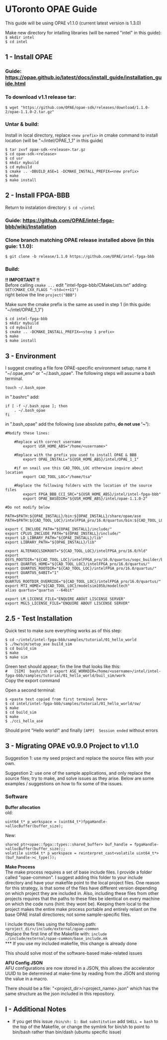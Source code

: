# UToronto OPAE Guide
This guide will be using OPAE v1.1.0 (current latest version is 1.3.0)

Make new directory for intalling libraries (will be named "intel" in this guide):  
`$ mkdir intel`  
`$ cd intel`

## 1 - Install OPAE

### Guide: https://opae.github.io/latest/docs/install_guide/installation_guide.html  

### To download v1.1 release tar:  
`$ wget "https://github.com/OPAE/opae-sdk/releases/download/1.1.0-2/opae-1.1.0-2.tar.gz"`

### Untar & build:  
Install in local directory, replace `<new prefix>` in cmake command to install location (will be "~/intel/OPAE_1_1" in this guide)
```
$ tar zxvf opae-sdk-<release>.tar.gz
$ cd opae-sdk-<release>
$ cd usr
$ mkdir mybuild
$ cd mybuild
$ cmake .. -DBUILD_ASE=1 -DCMAKE_INSTALL_PREFIX=<new prefix>
$ make 
$ make install
```

## 2 - Install FPGA-BBB

Return to instalation directory: `$ cd ~/intel`

### Guide: https://github.com/OPAE/intel-fpga-bbb/wiki/Installation

### Clone branch matching OPAE release installed above (in this guie: 1.1.0):  
`$ git clone -b release/1.1.0 https://github.com/OPAE/intel-fpga-bbb`

### Build:


**!! IMPORTANT !!**  
Before calling `cmake ...` edit "intel-fpga-bbb/CMakeLists.txt" adding:  
`SET(CMAKE_CXX_FLAGS "-std=c++11")`  
right below the line `project("BBB")`

Make sure the cmake prefix is the same as used in step 1 (in this guide: "~/intel/OPAE_1_1")  
```
$ cd intel-fpga-bbb
$ mkdir mybuild
$ cd mybuild
$ cmake .. -DCMAKE_INSTALL_PREFIX=<step 1 prefix>
$ make
$ make install
```

## 3 - Environment
I suggest creating a file fore OPAE-specific environment setup; name it "~/.opae_env" or "~/.bash_opae". The following steps will assume a bash terminal.

`touch ~/.bash_opae`

in ".bashrc" add:
```
if [ -f ~/.bash_opae ]; then
    . ~/.bash_opae
fi
```

in ".bash_opae" add the following (use absolute paths, **do not use '~'**):

```
#Modify these lines:

    #Replace with correct username
        export USR_HOME_ABS="/home/<username>"
    
    #Replace with the prefix you used to install OPAE & BBB
        export OPAE_INSTALL="${USR_HOME_ABS}/intel/OPAE_1_1"
    
    #if on snail use this CAD_TOOL_LOC otherwise inquire about location
        export CAD_TOOL_LOC="/home/tsa"
    
    #Replace the following folders with the location of the source files
        export FPGA_BBB_CCI_SRC="${USR_HOME_ABS}/intel/intel-fpga-bbb"
        export OPAE_BASEDIR="${USR_HOME_ABS}/intel/opae-1.1.0-2"

#Do not modify below

PATH=$PATH:${OPAE_INSTALL}/bin:${OPAE_INSTALL}/share/opae/ase
PATH=$PATH:${CAD_TOOL_LOC}/intelFPGA_pro/16.0/quartus/bin:${CAD_TOOL_LOC}/modelsim105b/modeltech/linux_x86_64

export C_INCLUDE_PATH="${OPAE_INSTALL}/include/"
export CPLUS_INCLUDE_PATH="${OPAE_INSTALL}/include/"
export LD_LIBRARY_PATH="${OPAE_INSTALL}/lib"
export LIBRARY_PATH="${OPAE_INSTALL}/lib"

export ALTERAOCLSDKROOT="${CAD_TOOL_LOC}/intelFPGA_pro/16.0/hld"
export QSYS_ROOTDIR="${CAD_TOOL_LOC}/intelFPGA_pro/16.0/quartus/sopc_builder/bin"
export QUARTUS_HOME="${CAD_TOOL_LOC}/intelFPGA_pro/16.0/quartus/"
export QUARTUS_ROOTDIR="${CAD_TOOL_LOC}/intelFPGA_pro/16.0/quartus/"
export QUARTUS_64BIT="1"
export QUARTUS_ROOTDIR_OVERRIDE="${CAD_TOOL_LOC}/intelFPGA_pro/16.0/quartus/"
export MTI_HOME="${CAD_TOOL_LOC}/modelsim105b/modeltech"
alias quartus="quartus --64bit"

export LM_LICENSE_FILE="ENQUIRE ABOUT LISCENSE SERVER"
export MGLS_LICENSE_FILE="ENQUIRE ABOUT LISCENSE SERVER"
```

## 2.5 - Test Installation
Quick test to make sure everything works as of this step:
```
$ cd ~/intel/intel-fpga-bbb/samples/tutorial/01_hello_world
$ ./hw/sim/setup_ase build_sim
$ cd build_sim
$ make
$ make sim
```
Green text should appear; fin the line that looks like this:  
`#   [SIM]  bash/zsh | export ASE_WORKDIR=/home/<username>/intel/intel-fpga-bbb/samples/tutorial/01_hello_world/buil_sim/work`  
Copy the export command

Open a second terminal:
```
$ <paste text copied from first terminal here>
$ cd intel/intel-fpga-bbb/samples/tutorial/01_hello_world/sw/
$ make
$ cd build_sim
$ make
$ ./cci_hello_ase
```

Should print "Hello world!" and finally `[APP]  Session ended` without errors

## 3 - Migrating OPAE v0.9.0 Project to v1.1.0

Suggestion 1: use my seed project and replace the source files with your own.

Suggestion 2: use one of the sample applications, and only replace the source files; try to make, and solve issues as they arise. Below are some examples / suggestions on how to fix some of the issues.

### Software
**Buffer allocation**  
old:
```
uint64_t* p_workspace = (uint64_t*)fpgaHandle->allocBuffer(buffer_size);
```
New:
```
shared_ptr<opae::fpga::types::shared_buffer> buf_handle = fpgaHandle->allocBuffer(buffer_size);;
volatile uint64_t* p_workspace = reinterpret_cast<volatile uint64_t*>(buf_handle->c_type());
```

**Make Process**  
The make process requires a set of base include files. I provide a folder called "opae-common". I suggest adding this folder to your include directory and have your makefile point to the local project files. One reason for this strategy, is that some of the files have different version depending on which project they are included in. Also, including these files from other projects requires that the paths to these files be identical on every machine on which the code runs (hint: they wont be). Keeping them local to the project makes the entire make process portable and entirely reliant on the base OPAE install directiores; not some sample-specific files.

I include thses files using the following path: `<project_dir>/include/external/opae-common`  
Replace the first line of the Makefile with: `include ./include/external/opae-common/base_include.mk`  
\*** If you use my included makefile, this change is already done

This should solve most of the software-based make-related issues

**AFU Config JSON**  
AFU configurations are now stored in a JSON, this allows the accelerator UUID to be determined at make-time by reading from the JSON and storing the value in a macro.

There should be a file: "<project_dir>/<project_name>.json" which has the same structure as the json included in this repository.

## I - Additional Notes
- If you get this issue `/bin/sh: 1: Bad substitution` add `SHELL = bash` to the top of the Makefile, or change the symlink for bin/sh to point to bin/bash rather than bin/dash (ubuntu specific issue)
